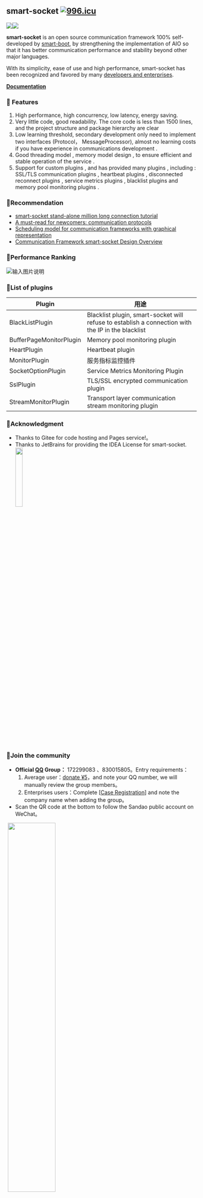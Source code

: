 ## smart-socket [![996.icu](https://img.shields.io/badge/link-996.icu-red.svg)](https://996.icu) 

[![](https://img.shields.io/badge/lang-Chinese-<green>.svg)](https://github.com/theTJCloudWalker/smart-socket/blob/add-english-readme/README.md)[![](https://img.shields.io/badge/lang-English-<green>.svg)](https://github.com/theTJCloudWalker/smart-socket/blob/add-english-readme/README.en.md)

**smart-socket** is an open source communication framework 100% self-developed by [smart-boot](https://smartboot.gitee.io/), by strengthening the implementation of AIO so that it has  better communication performance and stability beyond other major languages.

With its simplicity, ease of use and high performance, smart-socket has been recognized and favored by many [developers and enterprises](https://smartboot.gitee.io/smart-socket/users.html).

**[Documentation](https://smartboot.gitee.io/smart-socket/)**

### 🍁 Features
1. High performance, high concurrency, low latency, energy saving.
2. Very little code, good readability. The core code is less than 1500 lines, and the project structure and package hierarchy are clear
3. Low learning threshold, secondary development only need to implement two interfaces (Protocol， MessageProcessor), almost no learning costs if you have experience in communications development .
4. Good threading model , memory model design , to ensure efficient and stable operation of the service .
5. Support for custom plugins , and has provided many plugins , including : SSL/TLS communication plugins , heartbeat plugins , disconnected reconnect plugins , service metrics plugins , blacklist plugins and memory pool monitoring plugins .

### 🍭Recommendation
- [smart-socket stand-alone million long connection tutorial](https://mp.weixin.qq.com/s/l_IBSBI6SAY4FmomwLFa-Q)
- [A must-read for newcomers: communication protocols](https://mp.weixin.qq.com/s/2w9C8CQvhOXZsLEOd6Gzww)
- [Scheduling model for communication frameworks with graphical representation](https://mp.weixin.qq.com/s/Hq4T-X7LtjIOVi1aEEvxKQ)
- [Communication Framework smart-socket Design Overview](https://mp.weixin.qq.com/s/M9sMfDKahgsR8LgX0M4CVQ)

### 🎃Performance Ranking
![输入图片说明](image.png)

### 🎈List of plugins
| Plugin | 用途 |
|---|---|
|BlackListPlugin|Blacklist plugin, smart-socket will refuse to establish a connection with the IP in the blacklist|
|BufferPageMonitorPlugin|Memory pool monitoring plugin|
|HeartPlugin|Heartbeat plugin|
|MonitorPlugin|服务指标监控插件|
|SocketOptionPlugin|Service Metrics Monitoring Plugin|
|SslPlugin|TLS/SSL encrypted communication plugin|
|StreamMonitorPlugin|Transport layer communication stream monitoring plugin|

### 🍩Acknowledgment
- Thanks to Gitee for code hosting and Pages service!。
- Thanks to JetBrains for providing the IDEA License for smart-socket.   
    <a href="https://www.jetbrains.com/?from=smart-socket"><img src="jetbrains.png" width="20%" height="20%"/></a>

### 🥳Join the community

- **Official [QQ](https://im.qq.com/index/) Group：** 172299083 、830015805。Entry requirements：
  1. Average user：[donate ¥5](https://smartboot.tech/donation.html)，and note your QQ number, we will manually review the group members。
  2. Enterprises users：Complete [[Case Registration](https://gitee.com/smartboot/smart-socket/issues/IHV69)] and note the company name when adding the group。
- Scan the QR code at the bottom to follow the Sandao public account on WeChat。

​	<img src="wx.jpg" width="50%" height="50%"/>